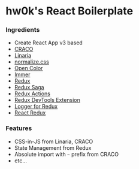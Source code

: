 # hw0k's React Boilerplate



### Ingredients

- Create React App v3 based
- [CRACO](https://github.com/sharegate/craco)
- [Linaria](https://linaria.now.sh/)
- [normalize.css](https://necolas.github.io/normalize.css/)
- [Open Color](https://yeun.github.io/open-color/)
- [Immer](https://github.com/immerjs/immer)
- [Redux](https://redux.js.org/)
- [Redux Saga](https://redux-saga.js.org/)
- [Redux Actions](https://github.com/redux-utilities/redux-actions)
- [Redux DevTools Extension](http://extension.remotedev.io/)
- [Logger for Redux](https://github.com/LogRocket/redux-logger)
- [React Redux](https://react-redux.js.org/)



### Features

- CSS-in-JS from Linaria, CRACO
- State Management from Redux
- Absolute import with `~` prefix from CRACO
- etc...
